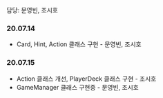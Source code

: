 담당: 문영빈, 조시호

### 20.07.14
- Card, Hint, Action 클래스 구현 - 문영빈, 조시호

### 20.07.15
- Action 클래스 개선, PlayerDeck 클래스 구현 - 조시호
- GameManager 클래스 구현중 - 문영빈, 조시호

